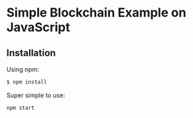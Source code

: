 # Simple Blockchain Example on JavaScript #

## Installation

Using npm:
``` sh
$ npm install
```

Super simple to use:
```
npm start
```

